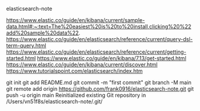 elasticsearch-note

https://www.elastic.co/guide/en/kibana/current/sample-data.html#:~:text=The%20easiest%20is%20to%20install,clicking%20%22add%20sample%20data%22.
https://www.elastic.co/guide/en/elasticsearch/reference/current/query-dsl-term-query.html
https://www.elastic.co/guide/en/elasticsearch/reference/current/getting-started.html
https://www.elastic.co/guide/en/kibana/7.13/get-started.html
https://www.elastic.co/guide/en/kibana/current/discover.html
https://www.tutorialspoint.com/elasticsearch/index.htm

git init
git add README.md
git commit -m "first commit"
git branch -M main
git remote add origin https://github.com/frank0916/elasticsearch-note.git
git push -u origin main
Reinitialized existing Git repository in /Users/vn51f8s/elasticsearch-note/.git/


